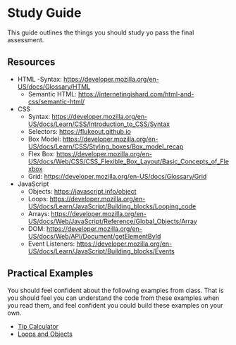 # Study Guide 

This guide outlines the things you should study yo pass the final assessment. 

## Resources 

- HTML
	-Syntax: https://developer.mozilla.org/en-US/docs/Glossary/HTML
	- Semantic HTML: https://internetingishard.com/html-and-css/semantic-html/
- CSS
	- Syntax: https://developer.mozilla.org/en-US/docs/Learn/CSS/Introduction_to_CSS/Syntax
	- Selectors: https://flukeout.github.io
	- Box Model: https://developer.mozilla.org/en-US/docs/Learn/CSS/Styling_boxes/Box_model_recap
	- Flex Box: https://developer.mozilla.org/en-US/docs/Web/CSS/CSS_Flexible_Box_Layout/Basic_Concepts_of_Flexbox
	- Grid: https://developer.mozilla.org/en-US/docs/Glossary/Grid
- JavaScript
	- Objects: https://javascript.info/object
	- Loops: https://developer.mozilla.org/en-US/docs/Learn/JavaScript/Building_blocks/Looping_code
	- Arrays: https://developer.mozilla.org/en-US/docs/Web/JavaScript/Reference/Global_Objects/Array
	- DOM: https://developer.mozilla.org/en-US/docs/Web/API/Document/getElementById
	- Event Listeners: https://developer.mozilla.org/en-US/docs/Learn/JavaScript/Building_blocks/Events
	
## Practical Examples
	
You should feel confident about the following examples from class. That is you should feel you can understand the code from these examples when you read them, and feel confident you could build these examples on your own. 

- [Tip Calculator](solutions/tip-calculator/)
- [Loops and Objects](solutions/loops-and-objects)
	
	




